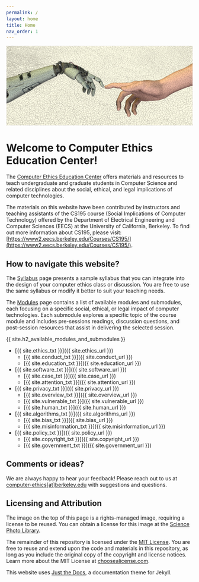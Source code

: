 ```yaml
---
permalink: /
layout: home
title: Home
nav_order: 1
---
```


![Artificial intelligence, conceptual computer artwork. Human hand (right) touching fingers with a robot's hand (left), mimicking Michelangelo's painting The Creation of Adam (in the Sistine Chapel, Rome, Italy) where two pointing hands meeting signify the biblical story of the creation of Adam by God. This image could symbolise humans creating robots.](assets/images/logo.jpg "Artificial intelligence, artwork")

# Welcome to Computer Ethics Education Center!
The [Computer Ethics Education Center](https://computer-ethics.com/modules/) offers materials and resources to teach undergraduate and graduate students in Computer Science and related disciplines about the social, ethical, and legal implications of computer technologies.

The materials on this website have been contributed by instructors and teaching assistants of the CS195 course (Social Implications of Computer Technology) offered by the Department of Electrical Engineering and Computer Sciences (EECS) at the University of California, Berkeley. To find out more information about CS195, please visit: [https://www2.eecs.berkeley.edu/Courses/CS195/](https://www2.eecs.berkeley.edu/Courses/CS195/).

## How to navigate this website?
The [Syllabus](/syllabus/) page presents a sample syllabus that you can integrate into the design of your computer ethics class or discussion. You are free to use the same syllabus or modify it better to suit your teaching needs.

The [Modules](/modules/) page contains a list of available modules and submodules, each focusing on a specific social, ethical, or legal impact of computer technologies. Each submodule explores a specific topic of the course module and includes pre-sessions readings, discussion questions, and post-session resources that assist in delivering the selected session.

{{ site.h2_available_modules_and_submodules }}
- [{{ site.ethics_txt }}]({{ site.ethics_url }})
    - [{{ site.conduct_txt }}]({{ site.conduct_url }})
    - [{{ site.education_txt }}]({{ site.education_url }})
- [{{ site.software_txt }}]({{ site.software_url }})
    - [{{ site.case_txt }}]({{ site.case_url }})
    - [{{ site.attention_txt }}]({{ site.attention_url }})
- [{{ site.privacy_txt }}]({{ site.privacy_url }})
    - [{{ site.overview_txt }}]({{ site.overview_url }})
    - [{{ site.vulnerable_txt }}]({{ site.vulnerable_url }})
    - [{{ site.human_txt }}]({{ site.human_url }})
- [{{ site.algorithms_txt }}]({{ site.algorithms_url }})
    - [{{ site.bias_txt }}]({{ site.bias_url }})
    - [{{ site.misinformation_txt }}]({{ site.misinformation_url }})
- [{{ site.policy_txt }}]({{ site.policy_url }})
    - [{{ site.copyright_txt }}]({{ site.copyright_url }})
    - [{{ site.government_txt }}]({{ site.government_url }})

## Comments or ideas?
We are always happy to hear your feedback! Please reach out to us at [computer-ethics[at]berkeley.edu](mailto:computer-ethics@berkeley.edu) with suggestions and questions.

## Licensing and Attribution
The image on the top of this page is a rights-managed image, requiring a license to be reused. You can obtain a license for this image at the [Science Photo Library](https://www.sciencephoto.com/media/351841/view/artificial-intelligence-artwork).

The remainder of this repository is licensed under the [MIT License](https://github.com/computer-ethics/computer-ethics.github.io/blob/main/LICENSE). You are free to reuse and extend upon the code and materials in this repository, as long as you include the original copy of the copyright and license notices. Learn more about the MIT License at [choosealicense.com](https://choosealicense.com/licenses/mit/).

This website uses [Just the Docs](https://github.com/just-the-docs/just-the-docs), a documentation theme for Jekyll.